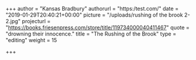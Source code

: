 +++
author = "Kansas Bradbury"
authorurl = "https:/test.com/"
date = "2019-01-29T20:40:21+00:00"
picture = "/uploads/rushing of the brook 2-2.jpg"
projecturl = "https://books.friesenpress.com/store/title/119734000040411467"
quote = "drowning their innocence."
title = "The Rushing of the Brook"
type = "editing"
weight = 15

+++
